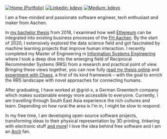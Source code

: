 [![Home (Portfolio)](https://img.shields.io/badge/Home-kdevo.dev-0097a7?logo=github&style=flat-square&logoColor=white&link=https://kdevo.dev/)](https://kdevo.dev/)
[![Linkedin: kdevo](https://img.shields.io/badge/Linked-/in/kdevo-0097a7?style=flat-square&logo=LinkedIn&logoColor=white&link=https://www.linkedin.com/in/kdevo/)](https://www.linkedin.com/in/kdevo/)
[![Medium: kdevo](https://img.shields.io/badge/Medium-@kdevo-0097a7?style=flat-square&logo=Medium&logoColor=white&link=https://medium.com/@kdevo)](https://medium.com/@kdevo)

I am a free-minded and passionate software engineer, tech enthusiast and maker from Aachen.

In [my bachelor thesis](https://kdevo.dev/#bachelor-thesis) from 2018, I examined how well [Ethereum](https://ethereum.org/) can be integrated into existing business processes of the [FH Aachen](https://www.fh-aachen.de/).
By the start of 2020, I extensively explored the data science field and got fascinated by machine learning projects that improve human interaction.
I recently completed my Master of Engineering in [Information Systems Engineering](https://fhac.de/ise) where I took a deep dive into the emerging field of Reciprocal Recommender Systems (RRS) from a research and practical point of view. Bringing these views together, you can now fully [read my thesis online](https://kdevo.dev/#master-thesis) and [experiment with Chaos](https://github.com/kdevo/chaos-rrs), a first of its kind framework – with the goal to enrich the RRS landscape with novel approaches for connecting humans.

After graduating, I have worked at @grid-x, a German Greentech company which makes sustainable energy more accessible to everyone.
Currently, I am travelling through South East Asia experience the rich cultures and learn. Depending on how rural the area is I'm in, I might be slow to respond.

In my free time, I am developing open-source software projects, transforming ideas to their physical representation by 3D printing, tinkering with electronic stuff [and more](https://kdevo.dev/#kd)! I love the idea behind free software and I am an [Arch](https://archlinux.org/) fan.
